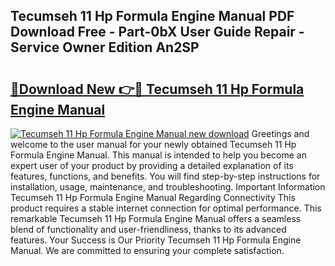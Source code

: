 ## Tecumseh 11 Hp Formula Engine Manual PDF Download Free - Part-0bX User Guide Repair - Service Owner Edition An2SP

# <h2><a href="http://bc40146.oget.top/?id=Tecumseh+11+Hp+Formula+Engine+Manual">🔗Download New 👉🔴 Tecumseh 11 Hp Formula Engine Manual</a></h2>

[![Tecumseh 11 Hp Formula Engine Manual new download](https://i.imgur.com/5g1atiW.png)](http://bc40146.oget.top/?id=Tecumseh+11+Hp+Formula+Engine+Manual)
Greetings and welcome to the user manual for your newly obtained Tecumseh 11 Hp Formula Engine Manual. This manual is intended to help you become an expert user of your product by providing a detailed explanation of its features, functions, and benefits. You will find step-by-step instructions for installation, usage, maintenance, and troubleshooting. Important Information Tecumseh 11 Hp Formula Engine Manual Regarding Connectivity This product requires a stable internet connection for optimal performance. This remarkable Tecumseh 11 Hp Formula Engine Manual offers a seamless blend of functionality and user-friendliness, thanks to its advanced features. Your Success is Our Priority Tecumseh 11 Hp Formula Engine Manual. We are committed to ensuring your complete satisfaction.
